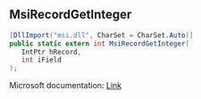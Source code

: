 ## MsiRecordGetInteger

```csharp
[DllImport("msi.dll", CharSet = CharSet.Auto)]
public static extern int MsiRecordGetInteger(
   IntPtr hRecord,
   int iField
);
```

Microsoft documentation: [Link](https://learn.microsoft.com/en-us/windows/win32/api/msiquery/nf-msiquery-msirecordgetinteger)
